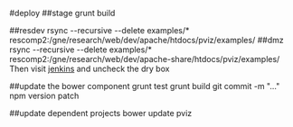 #deploy
##stage
    grunt build

##resdev
    rsync --recursive --delete examples/* rescomp2:/gne/research/web/dev/apache/htdocs/pviz/examples/
##dmz
    rsync --recursive --delete examples/* rescomp2:/gne/research/web/dev/apache-share/htdocs/pviz/examples/
Then visit [jenkins](http://rescode04:8080/build/job/synch_to_research-pub-dmz/) and uncheck the dry box

##update the bower component
    grunt test
    grunt build
    git commit -m "..."
    npm version patch


##update dependent projects
    bower update pviz
